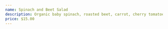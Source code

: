 ```yaml
---
name: Spinach and Beet Salad
description: Organic baby spinach, roasted beet, carrot, cherry tomatoes with cambozola cheese
price: $15.00
---
```

